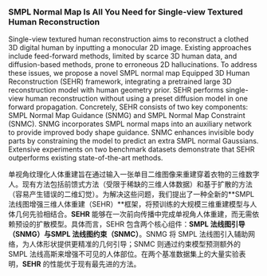 ### SMPL Normal Map Is All You Need for Single-view Textured Human Reconstruction

Single-view textured human reconstruction aims to reconstruct a clothed 3D digital human by inputting a monocular 2D image. Existing approaches include feed-forward methods, limited by scarce 3D human data, and diffusion-based methods, prone to erroneous 2D hallucinations. To address these issues, we propose a novel SMPL normal map Equipped 3D Human Reconstruction (SEHR) framework, integrating a pretrained large 3D reconstruction model with human geometry prior. SEHR performs single-view human reconstruction without using a preset diffusion model in one forward propagation. Concretely, SEHR consists of two key components: SMPL Normal Map Guidance (SNMG) and SMPL Normal Map Constraint (SNMC). SNMG incorporates SMPL normal maps into an auxiliary network to provide improved body shape guidance. SNMC enhances invisible body parts by constraining the model to predict an extra SMPL normal Gaussians. Extensive experiments on two benchmark datasets demonstrate that SEHR outperforms existing state-of-the-art methods.

单视角纹理化人体重建旨在通过输入一张单目二维图像来重建穿着衣物的三维数字人。现有方法包括前馈式方法（受限于稀缺的三维人体数据）和基于扩散的方法（容易产生错误的二维幻觉）。为解决这些问题，我们提出了一种全新的**SMPL 法线图增强三维人体重建（SEHR）**框架，将预训练的大规模三维重建模型与人体几何先验相结合。**SEHR** 能够在一次前向传播中完成单视角人体重建，而无需依赖预设的扩散模型。具体而言，SEHR 包含两个核心组件：**SMPL 法线图引导（SNMG）**与**SMPL 法线图约束（SNMC）**。SNMG 将 SMPL 法线图引入辅助网络，为人体形状提供更精准的几何引导；SNMC 则通过约束模型预测额外的 SMPL 法线高斯来增强不可见的人体部位。在两个基准数据集上的大量实验表明，**SEHR** 的性能优于现有最先进的方法。
